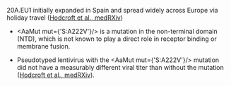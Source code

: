 
20A.EU1 initially expanded in Spain and spread widely across Europe via holiday travel ([Hodcroft et al., medRXiv](https://www.medrxiv.org/content/10.1101/2020.10.25.20219063v2))

- <AaMut mut={'S:A222V'}/> is a mutation in the non-terminal domain (NTD), which is not known to play a direct role in receptor binding or membrane fusion.

- Pseudotyped lentivirus with the <AaMut mut={'S:A222V'}/> mutation did not have a measurably different viral titer than without the mutation ([Hodcroft et al., medRXiv](https://www.medrxiv.org/content/10.1101/2020.10.25.20219063v2)).

<br/>
